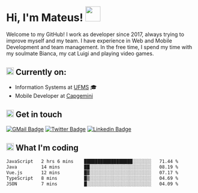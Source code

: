 # Hi, I'm Mateus! <img src="https://media.giphy.com/media/Lp2DXaHwco9FK/giphy.gif" width="40" height="40" />

Welcome to my GitHub! I work as developer since 2017, always trying to improve myself and my team. I have experience in Web and Mobile Development and team management. In the free time, I spend my time with my soulmate Bianca, my cat Luigi and playing video games.

## <img src="https://github.githubassets.com/images/icons/emoji/unicode/1f469-1f4bb.png" width="20" height="20" /> Currently on:
- Information Systems at [UFMS](https://www.ufms.br) :mortar_board:
- Mobile Developer at [Capgemini](https://www.capgemini.com)

## <img src="https://github.githubassets.com/images/icons/emoji/unicode/2615.png" width="20" height="20"/> Get in touch
[![GMail Badge](https://img.shields.io/badge/Gmail-D14836?style=for-the-badge&logo=gmail&logoColor=white&link=http://mailto:mateusragazzi.b@gmail.com)](http://malito:mateusragazzi.b@gmail.com)
[![Twitter Badge](https://img.shields.io/badge/Twitter-1DA1F2?style=for-the-badge&logo=twitter&logoColor=white&link=https://twitter.com/r_mateus39)](https://twitter.com/r_mateus39)
[![Linkedin Badge](https://img.shields.io/badge/LinkedIn-0077B5?style=for-the-badge&logo=linkedin&logoColor=white&link=https://www.linkedin.com/in/mateus-ragazzi/)](https://www.linkedin.com/in/mateus-ragazzi/)

## <img src="https://github.githubassets.com/images/icons/emoji/unicode/1f4ca.png" width="20" height="20"/> What I'm coding

<!--START_SECTION:waka-->

```txt
JavaScript   2 hrs 6 mins    ██████████████████░░░░░░░   71.44 %
Java         14 mins         ██░░░░░░░░░░░░░░░░░░░░░░░   08.19 %
Vue.js       12 mins         █▓░░░░░░░░░░░░░░░░░░░░░░░   07.17 %
TypeScript   8 mins          █▒░░░░░░░░░░░░░░░░░░░░░░░   04.69 %
JSON         7 mins          █░░░░░░░░░░░░░░░░░░░░░░░░   04.09 %
```

<!--END_SECTION:waka-->
